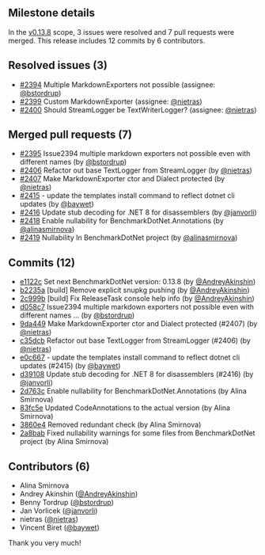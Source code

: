 ## Milestone details

In the [v0.13.8](https://github.com/dotnet/BenchmarkDotNet/issues?q=milestone:v0.13.8) scope, 
3 issues were resolved and 7 pull requests were merged.
This release includes 12 commits by 6 contributors.

## Resolved issues (3)

* [#2394](https://github.com/dotnet/BenchmarkDotNet/issues/2394) Multiple MarkdownExporters not possible (assignee: [@bstordrup](https://github.com/bstordrup))
* [#2399](https://github.com/dotnet/BenchmarkDotNet/issues/2399) Custom MarkdownExporter (assignee: [@nietras](https://github.com/nietras))
* [#2400](https://github.com/dotnet/BenchmarkDotNet/issues/2400) Should StreamLogger be TextWriterLogger? (assignee: [@nietras](https://github.com/nietras))

## Merged pull requests (7)

* [#2395](https://github.com/dotnet/BenchmarkDotNet/pull/2395) Issue2394 multiple markdown exporters not possible even with different names (by [@bstordrup](https://github.com/bstordrup))
* [#2406](https://github.com/dotnet/BenchmarkDotNet/pull/2406) Refactor out base TextLogger from StreamLogger (by [@nietras](https://github.com/nietras))
* [#2407](https://github.com/dotnet/BenchmarkDotNet/pull/2407) Make MarkdownExporter ctor and Dialect protected (by [@nietras](https://github.com/nietras))
* [#2415](https://github.com/dotnet/BenchmarkDotNet/pull/2415) - update the templates install command to reflect dotnet cli updates (by [@baywet](https://github.com/baywet))
* [#2416](https://github.com/dotnet/BenchmarkDotNet/pull/2416) Update stub decoding for .NET 8 for disassemblers (by [@janvorli](https://github.com/janvorli))
* [#2418](https://github.com/dotnet/BenchmarkDotNet/pull/2418) Enable nullability for BenchmarkDotNet.Annotations (by [@alinasmirnova](https://github.com/alinasmirnova))
* [#2419](https://github.com/dotnet/BenchmarkDotNet/pull/2419) Nullability In BenchmarkDotNet project (by [@alinasmirnova](https://github.com/alinasmirnova))

## Commits (12)

* [e1122c](https://github.com/dotnet/BenchmarkDotNet/commit/e1122c4cdd743724ca81014decd8dfec8513b3fa) Set next BenchmarkDotNet version: 0.13.8 (by [@AndreyAkinshin](https://github.com/AndreyAkinshin))
* [b2235a](https://github.com/dotnet/BenchmarkDotNet/commit/b2235af5a4003bfd2d0ff659acf13fcaa0da3cbc) [build] Remove explicit snupkg pushing (by [@AndreyAkinshin](https://github.com/AndreyAkinshin))
* [2c999b](https://github.com/dotnet/BenchmarkDotNet/commit/2c999b9a2396a2c8138fa6e5ec093c6f35326b6a) [build] Fix ReleaseTask console help info (by [@AndreyAkinshin](https://github.com/AndreyAkinshin))
* [d058c7](https://github.com/dotnet/BenchmarkDotNet/commit/d058c7b6ff2434e96f177f976a0ce06e1a1643b7) Issue2394 multiple markdown exporters not possible even with different names ... (by [@bstordrup](https://github.com/bstordrup))
* [9da449](https://github.com/dotnet/BenchmarkDotNet/commit/9da44973da1443353815fd97ab4a84346a518c2a) Make MarkdownExporter ctor and Dialect protected (#2407) (by [@nietras](https://github.com/nietras))
* [c35dcb](https://github.com/dotnet/BenchmarkDotNet/commit/c35dcb2b949096d257c743672ce7f2fd276828ad) Refactor out base TextLogger from StreamLogger (#2406) (by [@nietras](https://github.com/nietras))
* [e0c667](https://github.com/dotnet/BenchmarkDotNet/commit/e0c667f6363e75f4e18e34767b6211d360962873) - update the templates install command to reflect dotnet cli updates (#2415) (by [@baywet](https://github.com/baywet))
* [d39108](https://github.com/dotnet/BenchmarkDotNet/commit/d391085c4a3298d3f9223197f986823f01c34e37) Update stub decoding for .NET 8 for disassemblers (#2416) (by [@janvorli](https://github.com/janvorli))
* [2d763c](https://github.com/dotnet/BenchmarkDotNet/commit/2d763cf1dfabd90bb47d169981aca2f0269f6a02) Enable nullability for BenchmarkDotNet.Annotations (by Alina Smirnova)
* [83fc5e](https://github.com/dotnet/BenchmarkDotNet/commit/83fc5ed5433109a7129f696cbe6ab35fd6e0810f) Updated CodeAnnotations to the actual version (by Alina Smirnova)
* [3860e4](https://github.com/dotnet/BenchmarkDotNet/commit/3860e4a0ec9de82f5addc750633ac0f7b470e08b) Removed redundant check (by Alina Smirnova)
* [2a8bab](https://github.com/dotnet/BenchmarkDotNet/commit/2a8bab554774fbd1d100a148846332a28a717ca1) Fixed nullability warnings for some files from BenchmarkDotNet project (by Alina Smirnova)

## Contributors (6)

* Alina Smirnova
* Andrey Akinshin ([@AndreyAkinshin](https://github.com/AndreyAkinshin))
* Benny Tordrup ([@bstordrup](https://github.com/bstordrup))
* Jan Vorlicek ([@janvorli](https://github.com/janvorli))
* nietras ([@nietras](https://github.com/nietras))
* Vincent Biret ([@baywet](https://github.com/baywet))

Thank you very much!

